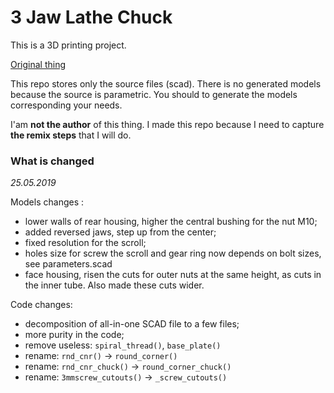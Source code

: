 # 3 Jaw Lathe Chuck

This is a 3D printing project.

[Original thing](https://www.thingiverse.com/thing:624625)

This repo stores only the source files (scad). There is no generated models because the source is parametric. You should to generate the models corresponding your needs.

I'am **not the author** of this thing. I made this repo because I need to capture **the remix steps** that I will do.
             
### What is changed

_25.05.2019_

Models changes :
- lower walls of rear housing, higher the central bushing for the nut M10;
- added reversed jaws, step up from the center;
- fixed resolution for the scroll;
- holes size for screw the scroll and gear ring now depends on bolt sizes, see parameters.scad
- face housing, risen the cuts for outer nuts at the same height, as cuts in the inner tube. Also made these cuts wider.

Code changes:
- decomposition of all-in-one SCAD file to a few files;
- more purity in the code;
- remove useless: `spiral_thread()`, `base_plate()`
- rename: `rnd_cnr()` -> `round_corner()`
- rename: `rnd_cnr_chuck()` -> `round_corner_chuck()`
- rename: `3mmscrew_cutouts()` -> `_screw_cutouts()`
